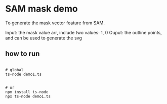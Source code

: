 # SAM mask demo

To generate the mask vector feature from SAM.

Input: the mask value arr, include two values: 1, 0
Ouput: the outline points, and can be used to generate the svg


## how to run

```

# global
ts-node demo1.ts


# or
npm install ts-node
npx ts-node demo1.ts

```